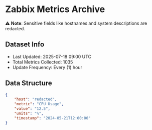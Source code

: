 # Zabbix Metrics Archive

⚠️ **Note**: Sensitive fields like hostnames and system descriptions are redacted.

## Dataset Info
- Last Updated: 2025-07-18 09:00 UTC
- Total Metrics Collected: 1035
- Update Frequency: Every (1) hour

## Data Structure
```json
{
    "host": "redacted",
    "metric": "CPU Usage",
    "value": "12.5",
    "units": "%",
    "timestamp": "2024-05-21T12:00:00"
}
```
